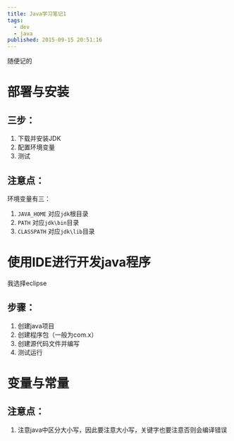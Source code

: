 ```yaml
---
title: Java学习笔记1
tags:
  - dev
  - java
published: 2015-09-15 20:51:16
---
```


随便记的
<!-- more -->

# 部署与安装

## 三步：
1. 下载并安装JDK
2. 配置环境变量
3. 测试

## 注意点：
环境变量有三：
1. `JAVA_HOME` 对应`jdk`根目录
2. `PATH` 对应`jdk\bin`目录
3. `CLASSPATH` 对应`jdk\lib`目录

# 使用IDE进行开发java程序

我选择eclipse

## 步骤：
1. 创建java项目
2. 创建程序包（一般为com.x）
3. 创建源代码文件并编写
4. 测试运行

# 变量与常量

## 注意点：
1. 注意java中区分大小写，因此要注意大小写，关键字也要注意否则会编译错误